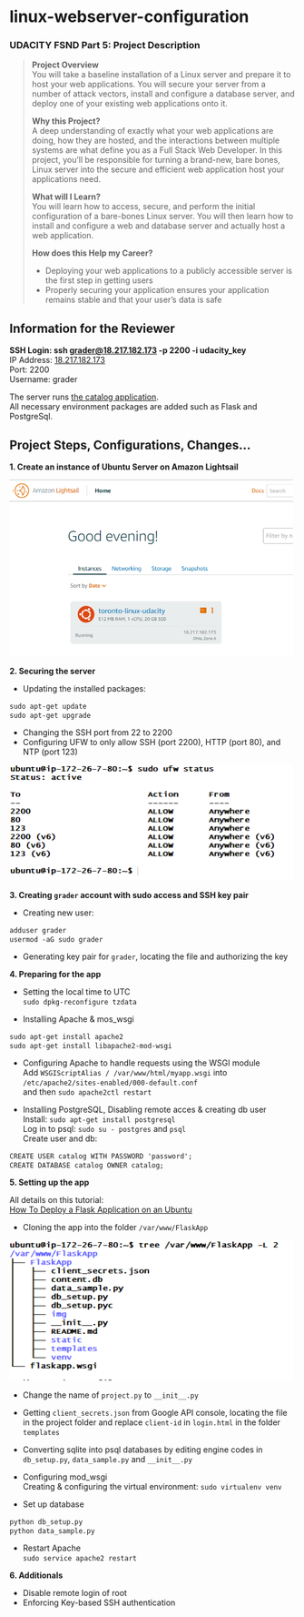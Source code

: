 # linux-webserver-configuration

### UDACITY FSND Part 5: Project Description

> **Project Overview**  
> You will take a baseline installation of a Linux server and prepare it to host your web applications. You will secure your server from a number of attack vectors, install and configure a database server, and deploy one of your existing web applications onto it.  
>   
> **Why this Project?**  
> A deep understanding of exactly what your web applications are doing, how they are hosted, and the interactions between multiple systems are what define you as a Full Stack Web Developer. In this project, you’ll be responsible for turning a brand-new, bare bones, Linux server into the secure and efficient web application host your applications need.  
>   
> **What will I Learn?**  
> You will learn how to access, secure, and perform the initial configuration of a bare-bones Linux server. You will then learn how to install and configure a web and database server and actually host a web application.  
>   
> **How does this Help my Career?**  
> - Deploying your web applications to a publicly accessible server is the first step in getting users  
> - Properly securing your application ensures your application remains stable and that your user’s data is safe  

## Information for the Reviewer  
  
**SSH Login: ssh grader@18.217.182.173 -p 2200 -i udacity_key**  
IP Address: [18.217.182.173](http://18.217.182.173/)  
Port: 2200  
Username: grader  
  
The server runs [the catalog application](https://github.com/hm-y/catalog-app).  
All necessary environment packages are added such as Flask and PostgreSql.  

## Project Steps, Configurations, Changes...  
  
**1. Create an instance of Ubuntu Server on Amazon Lightsail**  

<img src="/img/instance.png" width="500"> 
  
**2. Securing the server**  
  
- Updating the installed packages:  
```
sudo apt-get update  
sudo apt-get upgrade  
```
- Changing the SSH port from 22 to 2200  
- Configuring UFW to only allow SSH (port 2200), HTTP (port 80), and NTP (port 123)  
  
<img src="/img/ufw.png" width="500">  
  
**3. Creating `grader` account with sudo access and SSH key pair**  
  
- Creating new user:  
```
adduser grader  
usermod -aG sudo grader  
```  
- Generating key pair for `grader`, locating the file and authorizing the key  
  
**4. Preparing for the app**  

- Setting the local time to UTC  
`sudo dpkg-reconfigure tzdata`  
  
- Installing Apache & mos_wsgi  
```
sudo apt-get install apache2  
sudo apt-get install libapache2-mod-wsgi  
```
-  Configuring Apache to handle requests using the WSGI module  
Add `WSGIScriptAlias / /var/www/html/myapp.wsgi` into `/etc/apache2/sites-enabled/000-default.conf`  
and then `sudo apache2ctl restart`

- Installing PostgreSQL, Disabling remote acces & creating db user  
Install:  `sudo apt-get install postgresql`  
Log in to psql:  `sudo su - postgres` and `psql`  
Create user and db:  
```
CREATE USER catalog WITH PASSWORD 'password';  
CREATE DATABASE catalog OWNER catalog;  
```
**5. Setting up the app**  

All details on this tutorial:  
[How To Deploy a Flask Application on an Ubuntu ](https://www.digitalocean.com/community/tutorials/how-to-deploy-a-flask-application-on-an-ubuntu-vps)

- Cloning the app into the folder `/var/www/FlaskApp`  

<img src="/img/tree.png" width="500">  

- Change the name of `project.py` to `__init__.py`  

- Getting `client_secrets.json` from Google API console, locating the file in the project folder and replace `client-id` in `login.html` in the folder `templates`  

- Converting sqlite into psql databases by editing engine codes in `db_setup.py`, `data_sample.py` and `__init__.py`

- Configuring mod_wsgi  
Creating & configuring the virtual environment: `sudo virtualenv venv`  

- Set up database  
```
python db_setup.py  
python data_sample.py  
```
- Restart Apache  
`sudo service apache2 restart`  

**6. Additionals**  

- Disable remote login of root  
- Enforcing Key-based SSH authentication  
